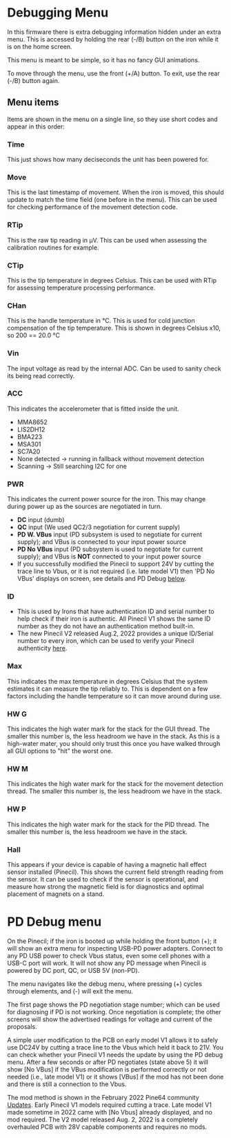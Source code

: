 # Debugging Menu

In this firmware there is extra debugging information hidden under an extra menu.
This is accessed by holding the rear (-/B) button on the iron while it is on the home screen.

This menu is meant to be simple, so it has no fancy GUI animations.

To move through the menu, use the front (+/A) button.
To exit, use the rear (-/B) button again.

## Menu items

Items are shown in the menu on a single line, so they use short codes and appear in this order:

### Time

This just shows how many deciseconds the unit has been powered for.

### Move

This is the last timestamp of movement. When the iron is moved, this should update to match the time field (one before in the menu).
This can be used for checking performance of the movement detection code.

### RTip

This is the raw tip reading in μV. This can be used when assessing the calibration routines for example.

### CTip

This is the tip temperature in degrees Celsius.
This can be used with RTip for assessing temperature processing performance.

### CHan

This is the handle temperature in °C. This is used for cold junction compensation of the tip temperature.
This is shown in degrees Celsius x10, so 200 == 20.0 °C

### Vin

The input voltage as read by the internal ADC. Can be used to sanity check its being read correctly.

### ACC

This indicates the accelerometer that is fitted inside the unit.

- MMA8652
- LIS2DH12
- BMA223
- MSA301
- SC7A20
- None detected -> running in fallback without movement detection
- Scanning -> Still searching I2C for one

### PWR

This indicates the current power source for the iron.
This may change during power up as the sources are negotiated in turn.

- **DC** input (dumb)
- **QC** input (We used QC2/3 negotiation for current supply)
- **PD W. VBus** input (PD subsystem is used to negotiate for current supply); and VBus is connected to your input power source
- **PD No VBus** input (PD subsystem is used to negotiate for current supply); and VBus is **NOT** connected to your input power source
- If you successfully modified the Pinecil to support 24V by cutting the trace line to Vbus, or it is not required (i.e. late model V1) then 'PD No VBus' displays on screen, see details and PD Debug [below](/Documentation/DebugMenu.md#pd-debug-menu).

### ID
- This is used by Irons that have authentication ID and serial number to help check if their iron is authentic. All Pinecil V1 shows the same ID number as they do not have an authentication method built-in.
- The new Pinecil V2 released Aug.2, 2022 provides a unique ID/Serial number to every iron, which can be used to verify your Pinecil authenticity [here](https://pinecil.pine64.org/).

### Max

This indicates the max temperature in degrees Celsius that the system estimates it can measure the tip reliably to.
This is dependent on a few factors including the handle temperature so it can move around during use.

### HW G

This indicates the high water mark for the stack for the GUI thread. The smaller this number is, the less headroom we have in the stack.
As this is a high-water mater, you should only trust this once you have walked through all GUI options to "hit" the worst one.

### HW M

This indicates the high water mark for the stack for the movement detection thread. The smaller this number is, the less headroom we have in the stack.

### HW P

This indicates the high water mark for the stack for the PID thread. The smaller this number is, the less headroom we have in the stack.

### Hall

This appears if your device is capable of having a magnetic hall effect sensor installed (Pinecil).
This shows the current field strength reading from the sensor. It can be used to check if the sensor is operational, and measure how strong the magnetic field is for diagnostics and optimal placement of magnets on a stand.

# PD Debug menu

On the Pinecil; if the iron is booted up while holding the front button (+); it will show an extra menu for inspecting USB-PD power adapters. Connect to any PD USB power to check Vbus status, even some cell phones with a USB-C port will work. It will not show any PD message when Pinecil is powered by DC port, QC, or USB 5V (non-PD).

The menu navigates like the debug menu, where pressing (+) cycles through elements, and (-) will exit the menu.

The first page shows the PD negotiation stage number; which can be used for diagnosing if PD is not working. Once negotiation is complete; the other screens will show the advertised readings for voltage and current of the proposals.

A simple user modification to the PCB on early model V1 allows it to safely use DC24V by cutting a trace line to the Vbus which held it back to 21V. You can check whether your Pinecil V1 needs the update by using the PD debug menu. After a few seconds or after PD negotiates (state above 5) it will show [No VBus] if the VBus modification is performed correctly or not needed (i.e., late model V1) or it shows [VBus] if the mod has not been done and there is still a connection to the Vbus.

The mod method is shown in the February 2022 Pine64 community [Updates](https://www.pine64.org/2022/02/15/february-update-chat-with-the-machine/). Early Pinecil V1 models required cutting a trace. Late model V1 made sometime in 2022 came with [No Vbus] already displayed, and no mod required. The V2 model released Aug. 2, 2022 is a completely overhauled PCB with 28V capable components and requires no mods.
